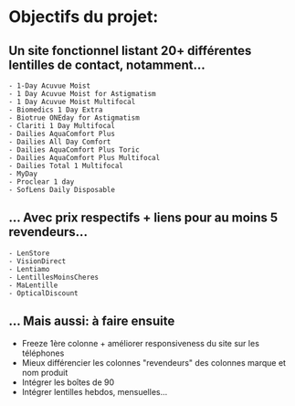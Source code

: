# Objectifs du projet:

## Un site fonctionnel listant 20+ différentes lentilles de contact, notamment...
    - 1-Day Acuvue Moist 
    - 1 Day Acuvue Moist for Astigmatism 
    - 1 Day Acuvue Moist Multifocal 
    - Biomedics 1 Day Extra
    - Biotrue ONEday for Astigmatism	
    - Clariti 1 Day Multifocal
    - Dailies AquaComfort Plus
    - Dailies All Day Comfort
    - Dailies AquaComfort Plus Toric
    - Dailies AquaComfort Plus Multifocal
    - Dailies Total 1 Multifocal
    - MyDay
    - Proclear 1 day
    - SofLens Daily Disposable


## ... Avec prix respectifs + liens pour au moins 5 revendeurs...
    - LenStore
    - VisionDirect
    - Lentiamo
    - LentillesMoinsCheres
    - MaLentille
    - OpticalDiscount


## ... Mais aussi: à faire ensuite
- Freeze 1ère colonne + améliorer responsiveness du site sur les téléphones
- Mieux différencier les colonnes "revendeurs" des colonnes marque et nom produit
- Intégrer les boîtes de 90
- Intégrer lentilles hebdos, mensuelles...
